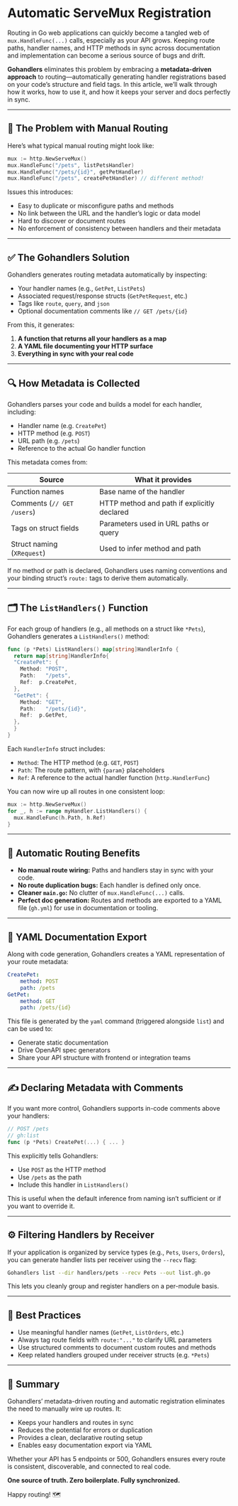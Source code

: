 # Automatic ServeMux Registration

Routing in Go web applications can quickly become a tangled web of `mux.HandleFunc(...)` calls, especially as your API grows. Keeping route paths, handler names, and HTTP methods in sync across documentation and implementation can become a serious source of bugs and drift.

**Gohandlers** eliminates this problem by embracing a **metadata-driven approach** to routing—automatically generating handler registrations based on your code’s structure and field tags. In this article, we’ll walk through how it works, how to use it, and how it keeps your server and docs perfectly in sync.

---

## 🎯 The Problem with Manual Routing

Here’s what typical manual routing might look like:

```go
mux := http.NewServeMux()
mux.HandleFunc("/pets", listPetsHandler)
mux.HandleFunc("/pets/{id}", getPetHandler)
mux.HandleFunc("/pets", createPetHandler) // different method!
```

Issues this introduces:

-   Easy to duplicate or misconfigure paths and methods
-   No link between the URL and the handler’s logic or data model
-   Hard to discover or document routes
-   No enforcement of consistency between handlers and their metadata

---

## ✅ The Gohandlers Solution

Gohandlers generates routing metadata automatically by inspecting:

-   Your handler names (e.g., `GetPet`, `ListPets`)
-   Associated request/response structs (`GetPetRequest`, etc.)
-   Tags like `route`, `query`, and `json`
-   Optional documentation comments like `// GET /pets/{id}`

From this, it generates:

1. **A function that returns all your handlers as a map**
2. **A YAML file documenting your HTTP surface**
3. **Everything in sync with your real code**

---

## 🔍 How Metadata is Collected

Gohandlers parses your code and builds a model for each handler, including:

-   Handler name (e.g. `CreatePet`)
-   HTTP method (e.g. `POST`)
-   URL path (e.g. `/pets`)
-   Reference to the actual Go handler function

This metadata comes from:

| Source                     | What it provides                            |
| -------------------------- | ------------------------------------------- |
| Function names             | Base name of the handler                    |
| Comments (`// GET /users`) | HTTP method and path if explicitly declared |
| Tags on struct fields      | Parameters used in URL paths or query       |
| Struct naming (`XRequest`) | Used to infer method and path               |

If no method or path is declared, Gohandlers uses naming conventions and your binding struct’s `route:` tags to derive them automatically.

---

## 🗂️ The `ListHandlers()` Function

For each group of handlers (e.g., all methods on a struct like `*Pets`), Gohandlers generates a `ListHandlers()` method:

```go
func (p *Pets) ListHandlers() map[string]HandlerInfo {
  return map[string]HandlerInfo{
  "CreatePet": {
    Method: "POST",
    Path:   "/pets",
    Ref:  p.CreatePet,
  },
  "GetPet": {
    Method: "GET",
    Path:   "/pets/{id}",
    Ref:  p.GetPet,
  },
  }
}
```

Each `HandlerInfo` struct includes:

-   `Method`: The HTTP method (e.g. `GET`, `POST`)
-   `Path`: The route pattern, with `{param}` placeholders
-   `Ref`: A reference to the actual handler function (`http.HandlerFunc`)

You can now wire up all routes in one consistent loop:

```go
mux := http.NewServeMux()
for _, h := range myHandler.ListHandlers() {
  mux.HandleFunc(h.Path, h.Ref)
}
```

---

## 🧠 Automatic Routing Benefits

-   **No manual route wiring:** Paths and handlers stay in sync with your code.
-   **No route duplication bugs:** Each handler is defined only once.
-   **Cleaner `main.go`:** No clutter of `mux.HandleFunc(...)` calls.
-   **Perfect doc generation:** Routes and methods are exported to a YAML file (`gh.yml`) for use in documentation or tooling.

---

## 📄 YAML Documentation Export

Along with code generation, Gohandlers creates a YAML representation of your route metadata:

```yaml
CreatePet:
    method: POST
    path: /pets
GetPet:
    method: GET
    path: /pets/{id}
```

This file is generated by the `yaml` command (triggered alongside `list`) and can be used to:

-   Generate static documentation
-   Drive OpenAPI spec generators
-   Share your API structure with frontend or integration teams

---

## ✍️ Declaring Metadata with Comments

If you want more control, Gohandlers supports in-code comments above your handlers:

```go
// POST /pets
// gh:list
func (p *Pets) CreatePet(...) { ... }
```

This explicitly tells Gohandlers:

-   Use `POST` as the HTTP method
-   Use `/pets` as the path
-   Include this handler in `ListHandlers()`

This is useful when the default inference from naming isn’t sufficient or if you want to override it.

---

## ⚙️ Filtering Handlers by Receiver

If your application is organized by service types (e.g., `Pets`, `Users`, `Orders`), you can generate handler lists per receiver using the `--recv` flag:

```bash
Gohandlers list --dir handlers/pets --recv Pets --out list.gh.go
```

This lets you cleanly group and register handlers on a per-module basis.

---

## 🧼 Best Practices

-   Use meaningful handler names (`GetPet`, `ListOrders`, etc.)
-   Always tag route fields with `route:"..."` to clarify URL parameters
-   Use structured comments to document custom routes and methods
-   Keep related handlers grouped under receiver structs (e.g. `*Pets`)

---

## 🚀 Summary

Gohandlers’ metadata-driven routing and automatic registration eliminates the need to manually wire up routes. It:

-   Keeps your handlers and routes in sync
-   Reduces the potential for errors or duplication
-   Provides a clean, declarative routing setup
-   Enables easy documentation export via YAML

Whether your API has 5 endpoints or 500, Gohandlers ensures every route is consistent, discoverable, and connected to real code.

**One source of truth. Zero boilerplate. Fully synchronized.**

Happy routing! 🗺️
